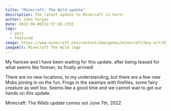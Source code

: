 ```yaml
---
title: "Minecraft: The Wild update"
description: The latest update to Minecraft is here!
author: John Vargas
date: 2022-06-06T22:57:16.233Z
tags:
  - post
  - featured
image: https://www.minecraft.net/content/dam/games/minecraft/key-art/Xbox_Minecraft_WildUpdate_Main_.Net_1170x500.jpg.transform/minecraft-image-large/image.jpg
imageAlt: Minecraft The Wild logo
---
```

My fiancee and I have been waiting for this update, after being teased for what seems like forever, its finally arrived!

There are no new locations, to my understanding, but there are a few new Mobs joining in on the fun. Frogs in the swamps with fireflies, some fairy creature as well too. Seems like a good time and we cannot wait to get our hands on this update.

Minecraft: The Wilds update comes out June 7th, 2022